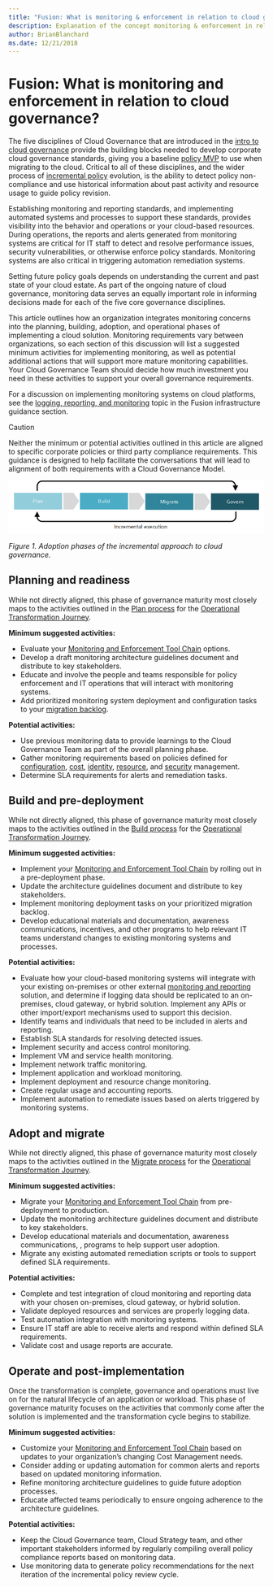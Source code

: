 ```yaml
---
title: "Fusion: What is monitoring & enforcement in relation to cloud governance"
description: Explanation of the concept monitoring & enforcement in relation to cloud governance
author: BrianBlanchard
ms.date: 12/21/2018
---
```


<!-- markdownlint-disable MD026 -->

# Fusion: What is monitoring and enforcement in relation to cloud governance?

The five disciplines of Cloud Governance that are introduced in the [intro to cloud governance](../overview.md) provide the building blocks needed to develop corporate cloud governance standards, giving you a baseline [policy MVP](../policy-compliance/overview.md#policy-minimally-viable-product-mvp) to use when migrating to the cloud. Critical to all of these disciplines, and the wider process of [incremental policy](../policy-compliance/overview.md#incremental-policy-growth) evolution, is the ability to detect policy non-compliance and use historical information about past activity and resource usage to guide policy revision.

Establishing monitoring and reporting standards, and implementing automated systems and processes to support these standards, provides visibility into the behavior and operations or your cloud-based resources. During operations, the reports and alerts generated from monitoring systems are critical for IT staff to detect and resolve performance issues, security vulnerabilities, or otherwise enforce policy standards. Monitoring systems are also critical in triggering automation remediation systems.

Setting future policy goals depends on understanding the current and past state of your cloud estate. As part of the ongoing nature of cloud governance, monitoring data serves an equally important role in informing decisions made for each of the five core governance disciplines.

This article outlines how an organization integrates monitoring concerns into the planning, building, adoption, and operational phases of implementing a cloud solution. Monitoring requirements vary between organizations, so each section of this discussion will list a suggested minimum activities for implementing monitoring, as well as potential additional actions that will support more mature monitoring capabilities. Your Cloud Governance Team should decide how much investment you need in these activities to support your overall governance requirements.

For a discussion on implementing monitoring systems on cloud platforms, see the [logging, reporting, and monitoring](../../infrastructure/logs-and-reporting/overview.md) topic in the Fusion infrastructure guidance section.

> [!CAUTION]
> Neither the minimum or potential activities outlined in this article are aligned to specific corporate policies or third party compliance requirements. This guidance is designed to help facilitate the conversations that will lead to alignment of both requirements with a Cloud Governance Model.

![Four phases of adoption](../../_images/adoption-phases.png)

*Figure 1. Adoption phases of the incremental approach to cloud governance.*

## Planning and readiness

While not directly aligned, this phase of governance maturity most closely maps to the activities outlined in the [Plan process](../../transformation-journeys/operational-transformation/plan.md) for the [Operational Transformation Journey](../../transformation-journeys/operational-transformation/overview.md).

**Minimum suggested activities:**

* Evaluate your [Monitoring and Enforcement Tool Chain](toolchain.md) options.
* Develop a draft monitoring architecture guidelines document and distribute to key stakeholders.
* Educate and involve the people and teams responsible for policy enforcement and IT operations that will interact with monitoring systems.
* Add prioritized monitoring system deployment and configuration tasks to your [migration backlog](../../migration/plan/migration-backlog.md).

**Potential activities:**

* Use previous monitoring data to provide learnings to the Cloud Governance Team as part of the overall planning phase.
* Gather monitoring requirements based on policies defined for [configuration](../deployment-acceleration/overview.md), [cost](../cost-management/overview.md), [identity](../identity-baseline/overview.md), [resource](../resource-consistency/overview.md), and [security](../security-baseline/overview.md) management.
* Determine SLA requirements for alerts and remediation tasks.

## Build and pre-deployment

While not directly aligned, this phase of governance maturity most closely maps to the activities outlined in the [Build process](../../transformation-journeys/operational-transformation/build.md) for the [Operational Transformation Journey](../../transformation-journeys/operational-transformation/overview.md).

**Minimum suggested activities:**

* Implement your [Monitoring and Enforcement Tool Chain](toolchain.md) by rolling out in a pre-deployment phase.
* Update the architecture guidelines document and distribute to key stakeholders.
* Implement monitoring deployment tasks on your prioritized migration backlog.
* Develop educational materials and documentation, awareness communications, incentives, and other programs to help relevant IT teams understand changes to existing monitoring systems and processes.

**Potential activities:**

* Evaluate how your cloud-based monitoring systems will integrate with your existing on-premises or other external [monitoring and reporting](../../infrastructure/logs-and-reporting/overview.md) solution, and determine if logging data should be replicated to an on-premises, cloud gateway, or hybrid solution. Implement any APIs or other import/export mechanisms used to support this decision.
* Identify teams and individuals that need to be included in alerts and reporting.
* Establish SLA standards for resolving detected issues.
* Implement security and access control monitoring.
* Implement VM and service health monitoring.
* Implement network traffic monitoring.
* Implement application and workload monitoring.
* Implement deployment and resource change monitoring.
* Create regular usage and accounting reports.
* Implement automation to remediate issues based on alerts triggered by monitoring systems.

## Adopt and migrate

While not directly aligned, this phase of governance maturity most closely maps to the activities outlined in the [Migrate process](../../transformation-journeys/operational-transformation/migrate.md) for the [Operational Transformation Journey](../../transformation-journeys/operational-transformation/overview.md).

**Minimum suggested activities:**

* Migrate your [Monitoring and Enforcement Tool Chain](toolchain.md) from pre-deployment to production.
* Update the monitoring architecture guidelines document and distribute to key stakeholders.
* Develop educational materials and documentation, awareness communications, , programs to help support user adoption.
* Migrate any existing automated remediation scripts or tools to support defined SLA requirements.

**Potential activities:**

* Complete and test integration of cloud monitoring and reporting data with your chosen on-premises, cloud gateway, or hybrid solution.
* Validate deployed resources and services are properly logging data.
* Test automation integration with monitoring systems.
* Ensure IT staff are able to receive alerts and respond within defined SLA requirements.
* Validate cost and usage reports are accurate.

## Operate and post-implementation

Once the transformation is complete, governance and operations must live on for the natural lifecycle of an application or workload. This phase of governance maturity focuses on the activities that commonly come after the solution is implemented and the transformation cycle begins to stabilize.

**Minimum suggested activities:**

* Customize your [Monitoring and Enforcement Tool Chain](toolchain.md) based on updates to your organization’s changing Cost Management needs.
* Consider adding or updating automation for common alerts and reports based on updated monitoring information.
* Refine monitoring architecture guidelines to guide future adoption processes.
* Educate affected teams periodically to ensure ongoing adherence to the architecture guidelines.

**Potential activities:**

* Keep the Cloud Governance team, Cloud Strategy team, and other important stakeholders informed by regularly compiling overall policy compliance reports based on monitoring data.
* Use monitoring data to generate policy recommendations for the next iteration of the incremental policy review cycle.

<!-- markdownlint-enable MD026 -->
